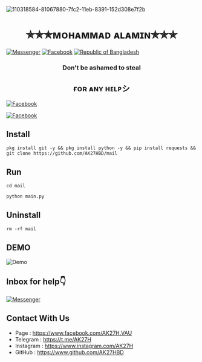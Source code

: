![110318584-81067880-7fc2-11eb-8391-152d308e7f2b](https://user-images.githubusercontent.com/90413704/138064859-98178dde-d6fd-422c-9aa4-a1ee7ccae2da.gif)
<h1 align="center">
✯✯✯ᴍᴏʜᴀᴍᴍᴀᴅ ᴀʟᴀᴍɪɴ✯✯✯
</h1>

<a href="https://m.me/AK27H.BD"><img title="Messenger" src="https://img.shields.io/badge/Chat-Messenger-blue?style=flat&logo=messenger"></a>
<a href="https://fb.com/AK27H.BD"><img title="Facebook" src="https://img.shields.io/badge/View-Facebook-blue?style=flat&logo=Facebook"></a>
<a href="https://github.com/AK27HBD"><img title="Republic of Bangladesh" src="https://img.shields.io/badge/REPUBLIC%20OF-BANGLADESH-green?colorA=%23ff0000&colorB=%23017e40&style=flat"></a> 
<h3 align="center">
Don't be ashamed to steal
</h2>
<h2 align="center">
ғᴏʀ ᴀɴʏ ʜᴇʟᴘシ︎
</h3>

<a href="https://fb.com/AK27HBD"><img title="Facebook" src="https://github.com/AK27HBD/image/blob/main/Screenshot_20211104_100716.jpg"></a>

<a href="https://fb.com/AK27H.BD"><img title="Facebook" src="https://img.shields.io/badge/View-Facebook-blue?style=flat&logo=Facebook"></a>

## Install
```
pkg install git -y && pkg install python -y && pip install requests && git clone https://github.com/AK27HBD/mail
```
## Run
```
cd mail
```
```
python main.py
```

## Uninstall
```
rm -rf mail
```
## **DEMO**
![Demo](https://github.com/AK27HBD/mail/blob/main/mail.jpg)
## Inbox for help👇

<a href="https://m.me/AK27H.BD"><img title="Messenger" src="https://img.shields.io/badge/Chat-Messenger-blue?style=flat&logo=messenger"></a>

## **Contact With Us**

* Page : https://www.facebook.com/AK27H.VAU
* Telegram : https://t.me/AK27H
* Instagram : https://www.instagram.com/AK27H
* GitHub : https://www.github.com/AK27HBD

